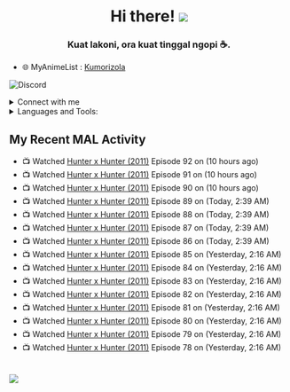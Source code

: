 <h1 align="center">Hi there! <img src="https://media.giphy.com/media/hvRJCLFzcasrR4ia7z/giphy.gif" width="25px"> </h1>
<h3 align="center">Kuat lakoni, ora kuat tinggal ngopi ☕.</h3>

- 🌐 MyAnimeList : [Kumorizola](https://myanimelist.net/animelist/Kumorizola)

![Discord](https://discord.c99.nl/widget/theme-3/761213268009943051.png)
<details>
      <summary>Connect with me</summary>
    <p align="left">
        <a href="https://www.facebook.com/kumori.hartley.1" target="blank"><img align="center"
                src="https://raw.githubusercontent.com/rahuldkjain/github-profile-readme-generator/master/src/images/icons/Social/facebook.svg"
                alt="kumori hartley" height="30" width="40" /></a>
        <a href="https://www.instagram.com/kumorizola/" target="blank"><img align="center"
                src="https://raw.githubusercontent.com/rahuldkjain/github-profile-readme-generator/master/src/images/icons/Social/instagram.svg"
                alt="kumorizola" height="30" width="40" /></a>
        <a href="https://discord.com" target="blank"><img align="center"
                src="https://raw.githubusercontent.com/rahuldkjain/github-profile-readme-generator/master/src/images/icons/Social/discord.svg"
                alt="Kumori#5882" height="30" width="40" /></a>
    </p>
</details>

<details>
    <summary align="left">Languages and Tools:</summary>
<p align="left">
      <a href="https://www.w3schools.com/css/" target="_blank">
        <img src="https://raw.githubusercontent.com/devicons/devicon/master/icons/css3/css3-original-wordmark.svg"
            alt="css3" width="40" height="40" /> </a> <a href="https://www.w3.org/html/" target="_blank"> <img
            src="https://raw.githubusercontent.com/devicons/devicon/master/icons/html5/html5-original-wordmark.svg"
            alt="html5" width="40" height="40" /> </a> <a href="https://www.java.com" target="_blank"> <img
            src="https://raw.githubusercontent.com/devicons/devicon/master/icons/java/java-original.svg" alt="java"
            width="40" height="40" /> </a> <a href="https://developer.mozilla.org/en-US/docs/Web/JavaScript"
            target="_blank"> <img
            src="https://raw.githubusercontent.com/devicons/devicon/master/icons/javascript/javascript-original.svg"
            alt="javascript" width="40" height="40" /> </a> <a href="https://nodejs.org" target="_blank"> <img
            src="https://raw.githubusercontent.com/devicons/devicon/master/icons/nodejs/nodejs-original-wordmark.svg"
            alt="nodejs" width="40" height="40" /> </a> <a href="https://www.python.org" target="_blank"> <img
            src="https://raw.githubusercontent.com/devicons/devicon/master/icons/python/python-original.svg"
            alt="python" width="40" height="40" /> </a> <a href="https://www.typescriptlang.org/" target="_blank"> <img
            src="https://raw.githubusercontent.com/devicons/devicon/master/icons/typescript/typescript-original.svg" 
            alt="typescript" width="40" height="40" /> </a> <a href="https://www.photoshop.com/en" target="_blank"> <img
            src="https://upload.wikimedia.org/wikipedia/commons/a/af/Adobe_Photoshop_CC_icon.svg" alt="photoshop" width="40" height="40"/> </a>
            <a href="https://www.adobe.com/products/premiere.html" target="_blank"> <img
            src="https://upload.wikimedia.org/wikipedia/commons/4/40/Adobe_Premiere_Pro_CC_icon.svg" alt="Premiere pro" width="40" height="40"/> </a>
            <a href="https://www.adobe.com/in/products/illustrator.html" target="_blank"> <img 
            src="https://upload.wikimedia.org/wikipedia/commons/f/fb/Adobe_Illustrator_CC_icon.svg" alt="illustrator" width="40" height="40"/> </a>
      
 </details>
 
 <h2> My Recent MAL Activity</h2>
<!-- MAL_ACTIVITY:start -->

- 📺 Watched [Hunter x Hunter (2011)](https://MyAnimeList.net/anime.php?id=11061) Episode 92 on (10 hours ago)
- 📺 Watched [Hunter x Hunter (2011)](https://MyAnimeList.net/anime.php?id=11061) Episode 91 on (10 hours ago)
- 📺 Watched [Hunter x Hunter (2011)](https://MyAnimeList.net/anime.php?id=11061) Episode 90 on (10 hours ago)
- 📺 Watched [Hunter x Hunter (2011)](https://MyAnimeList.net/anime.php?id=11061) Episode 89 on (Today, 2:39 AM)
- 📺 Watched [Hunter x Hunter (2011)](https://MyAnimeList.net/anime.php?id=11061) Episode 88 on (Today, 2:39 AM)
- 📺 Watched [Hunter x Hunter (2011)](https://MyAnimeList.net/anime.php?id=11061) Episode 87 on (Today, 2:39 AM)
- 📺 Watched [Hunter x Hunter (2011)](https://MyAnimeList.net/anime.php?id=11061) Episode 86 on (Today, 2:39 AM)
- 📺 Watched [Hunter x Hunter (2011)](https://MyAnimeList.net/anime.php?id=11061) Episode 85 on (Yesterday, 2:16 AM)
- 📺 Watched [Hunter x Hunter (2011)](https://MyAnimeList.net/anime.php?id=11061) Episode 84 on (Yesterday, 2:16 AM)
- 📺 Watched [Hunter x Hunter (2011)](https://MyAnimeList.net/anime.php?id=11061) Episode 83 on (Yesterday, 2:16 AM)
- 📺 Watched [Hunter x Hunter (2011)](https://MyAnimeList.net/anime.php?id=11061) Episode 82 on (Yesterday, 2:16 AM)
- 📺 Watched [Hunter x Hunter (2011)](https://MyAnimeList.net/anime.php?id=11061) Episode 81 on (Yesterday, 2:16 AM)
- 📺 Watched [Hunter x Hunter (2011)](https://MyAnimeList.net/anime.php?id=11061) Episode 80 on (Yesterday, 2:16 AM)
- 📺 Watched [Hunter x Hunter (2011)](https://MyAnimeList.net/anime.php?id=11061) Episode 79 on (Yesterday, 2:16 AM)
- 📺 Watched [Hunter x Hunter (2011)](https://MyAnimeList.net/anime.php?id=11061) Episode 78 on (Yesterday, 2:16 AM)

<!-- MAL_ACTIVITY:end -->

  
<h2 align="left"> <img src="https://media.discordapp.net/attachments/918405470073520168/919220018355523584/ezgif.com-gif-maker_1.gif">
